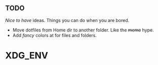 ## TODO

_Nice to have_ ideas. Things you can do when you are bored.

* Move dotfiles from Home dir to another folder. Like the ~~meme~~ hype.
* Add _fancy_ colors at for files and folders.
# XDG_ENV
